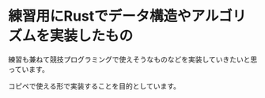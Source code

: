 # 練習用にRustでデータ構造やアルゴリズムを実装したもの

練習も兼ねて競技プログラミングで使えそうなものなどを実装していきたいと思っています。

コピペで使える形で実装することを目的としています。
